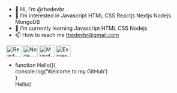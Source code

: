 - 👋 Hi, I’m @thedevbr
- 👀 I’m interested in Javascript HTML CSS Reactjs Nextjs Nodejs MongoDB
- 🌱 I’m currently learning Javascript HTML CSS Nodejs
- 📫 How to reach me thedevbr@gmail.com

<div>
  <img align="center" alt="React" height="30" width="40" src="https://raw.githubusercontent.com/devicons/devicon/master/icons/react/react-original.svg%22%3E">
  <img align="center" alt="Node" height="30" width="40" src="https://raw.githubusercontent.com/devicons/devicon/master/icons/nodejs/nodejs-original.svg%22%3E"> 
  <img align="center" alt="Mysql" height="30" width="40" src="https://raw.githubusercontent.com/devicons/devicon/master/icons/mysql/mysql-original.svg%22%3E"> 
  <img align="center" alt="Express" height="30" width="40" src="https://raw.githubusercontent.com/devicons/devicon/master/icons/express/express-original.svg%22%3E"> 
</div>

 - function Hello(){
   <br />console.log('Welcome to my GitHub') <br />
  }<br />
  Hello()
